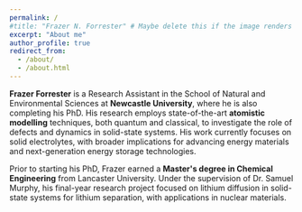```yaml
---
permalink: /
#title: "Frazer N. Forrester" # Maybe delete this if the image renders well
excerpt: "About me"
author_profile: true
redirect_from: 
  - /about/
  - /about.html
---
```


**Frazer Forrester** is a Research Assistant in the School of Natural and Environmental Sciences at **Newcastle University**, where he is also completing his PhD. His research employs state-of-the-art **atomistic modelling** techniques, both quantum and classical, to investigate the role of defects and dynamics in solid-state systems. His work currently focuses on solid electrolytes, with broader implications for advancing energy materials and next-generation energy storage technologies.

Prior to starting his PhD, Frazer earned a **Master's degree in Chemical Engineering** from Lancaster University. Under the supervision of Dr. Samuel Murphy, his final-year research project focused on lithium diffusion in solid-state systems for lithium separation, with applications in nuclear materials.







